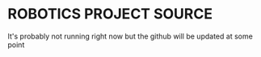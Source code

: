 # ROBOTICS PROJECT SOURCE

It's probably not running right now but the github will be updated at some point
